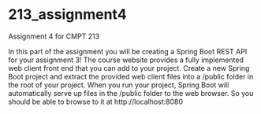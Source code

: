 # 213_assignment4
Assignment 4 for CMPT 213

In this part of the assignment you will be creating a Spring Boot REST API for your assignment 3!
The course website provides a fully implemented web client front end that you can add to your project.
Create a new Spring Boot project and extract the provided web client files into a /public folder in the
root of your project.
When you run your project, Spring Boot will automatically serve up files in the /public folder to the
web browser. So you should be able to browse to it at http://localhost:8080

